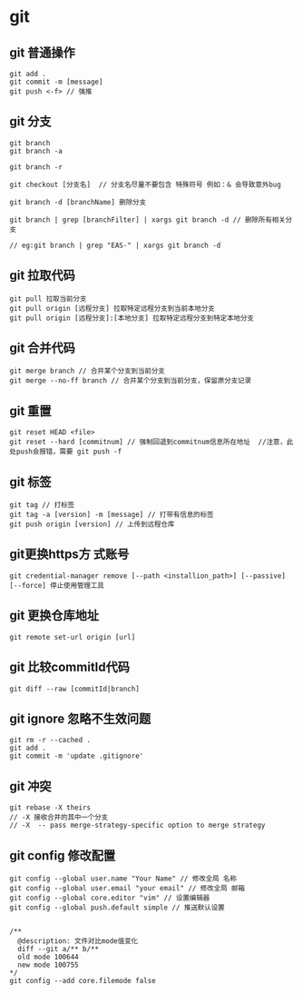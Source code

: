 # git

## git 普通操作

````
git add .
git commit -m [message]
git push <-f> // 强推
````



## git 分支

````
git branch
git branch -a

git branch -r

git checkout [分支名]  // 分支名尽量不要包含 特殊符号 例如：& 会导致意外bug

git branch -d [branchName] 删除分支

git branch | grep [branchFilter] | xargs git branch -d // 删除所有相关分支

// eg:git branch | grep "EAS-" | xargs git branch -d 
````

## git 拉取代码
```
git pull 拉取当前分支
git pull origin [远程分支] 拉取特定远程分支到当前本地分支
git pull origin [远程分支]:[本地分支] 拉取特定远程分支到特定本地分支
```

## git 合并代码

````
git merge branch // 合并某个分支到当前分支
git merge --no-ff branch // 合并某个分支到当前分支，保留原分支记录
````


## git 重置

````
git reset HEAD <file>
git reset --hard [commitnum] // 强制回退到commitnum信息所在地址  //注意，此处push会报错，需要 git push -f
````


## git 标签

```
git tag // 打标签
git tag -a [version] -m [message] // 打带有信息的标签
git push origin [version] // 上传到远程仓库
```


## git更换https方 式账号

```
git credential-manager remove [--path <installion_path>] [--passive] [--force] 停止使用管理工具
```


## git 更换仓库地址

```
git remote set-url origin [url]
```

## git 比较commitId代码

```
git diff --raw [commitId|branch]
```


## git ignore 忽略不生效问题

```
git rm -r --cached .
git add .
git commit -m 'update .gitignore'
```

## git 冲突
```
git rebase -X theirs  
// -X 接收合并的其中一个分支
// -X  -- pass merge-strategy-specific option to merge strategy
```

## git config 修改配置

```
git config --global user.name "Your Name" // 修改全局 名称
git config --global user.email "your email" // 修改全局 邮箱
git config --global core.editor "vim" // 设置编辑器
git config --global push.default simple // 推送默认设置


/**
  @description: 文件对比mode值变化
  diff --git a/** b/**
  old mode 100644
  new mode 100755
*/
git config --add core.filemode false


```
